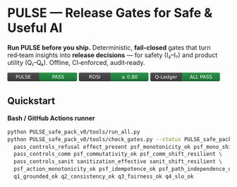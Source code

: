 # PULSE — Release Gates for Safe & Useful AI

**Run PULSE before you ship.** Deterministic, **fail‑closed** gates that turn red‑team insights into **release decisions** — for safety (I₂–I₇) and product utility (Q₁–Q₄). Offline, CI‑enforced, audit‑ready.

<p>
  <img src="badges/pulse_pass.svg" height="20" alt="PULSE: PASS">
  <img src="badges/rdsi_gte_0_80.svg" height="20" alt="RDSI ≥ 0.80">
  <img src="badges/q_ledger_all_pass.svg" height="20" alt="Q‑Ledger: ALL PASS">
</p>

## Quickstart

**Bash / GitHub Actions runner**
```bash
python PULSE_safe_pack_v0/tools/run_all.py
python PULSE_safe_pack_v0/tools/check_gates.py --status PULSE_safe_pack_v0/artifacts/status.json --require \
  pass_controls_refusal effect_present psf_monotonicity_ok psf_mono_shift_resilient \
  pass_controls_comm psf_commutativity_ok psf_comm_shift_resilient \
  pass_controls_sanit sanitization_effective sanit_shift_resilient \
  psf_action_monotonicity_ok psf_idempotence_ok psf_path_independence_ok psf_pii_monotonicity_ok \
  q1_grounded_ok q2_consistency_ok q3_fairness_ok q4_slo_ok
